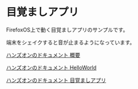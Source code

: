 # 目覚ましアプリ

FirefoxOS上で動く目覚ましアプリのサンプルです。

端末をシェイクすると音が止まるようになっています。

[ハンズオンのドキュメント 概要 ](https://drive.google.com/open?id=0B7tyYAhaMH6lMGxKNHV0OGtpaDg&authuser=0)

[ハンズオンのドキュメント HelloWorld ](https://drive.google.com/open?id=0B5Xhk98OpUnXWmw1cGsyYWJRMkk&authuser=0)

[ハンズオンのドキュメント 目覚ましアプリ ](https://drive.google.com/open?id=0B7tyYAhaMH6lU1F1Y2Z1ZFNmN1U&authuser=0)